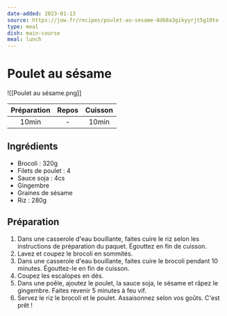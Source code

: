 ```yaml
---
date-added: 2023-01-13
source: https://jow.fr/recipes/poulet-au-sesame-8db8a3gikyyrjt5g19to
type: meal
dish: main-course
meal: lunch
---
```


# Poulet au sésame

![[Poulet au sésame.png]]

| Préparation | Repos | Cuisson |
|:-----------:|:-----:|:-------:|
|    10min    |   -   |  10min  |

## Ingrédients

- Brocoli : 320g
- Filets de poulet : 4
- Sauce soja : 4cs
- Gingembre
- Graines de sésame
- Riz : 280g

## Préparation

1. Dans une casserole d'eau bouillante, faites cuire le riz selon les instructions de préparation du paquet. Égouttez en fin de cuisson.
2. Lavez et coupez le brocoli en sommités.
3. Dans une casserole d'eau bouillante, faites cuire le brocoli pendant 10 minutes. Égouttez-le en fin de cuisson.
4. Coupez les escalopes en dés.
5. Dans une poêle, ajoutez le poulet, la sauce soja, le sésame et râpez le gingembre. Faites revenir 5 minutes à feu vif.
6. Servez le riz le brocoli et le poulet. Assaisonnez selon vos goûts. C'est prêt !

